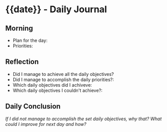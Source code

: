 # {{date}} - Daily Journal

## Morning
- Plan for the day:
- Priorities:

## Reflection
- Did I manage to achieve all the daily objectives?
- Did I manage to accomplish the daily priorities?:
- Which daily objectives did I achiveve:
- Which daily objectives I couldn't achieve?:

## Daily Conclusion
*If I did not manage to accomplish the set daily objectives, why that?*
*What could I improve for next day and how?* 
